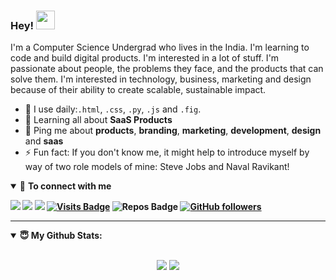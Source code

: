 ### Hey! <img src="https://raw.githubusercontent.com/MartinHeinz/MartinHeinz/master/wave.gif" width="30px">

<!--
**abhinavvx/abhinavvx** is a ✨ _special_ ✨ repository because its `README.md` (this file) appears on your GitHub profile.

Here are some ideas to get you started:

- 🔭 I’m currently working on ...
- 🌱 I’m currently learning ...
- 👯 I’m looking to collaborate on ...
- 🤔 I’m looking for help with ...
- 💬 Ask me about ...
- 📫 How to reach me: ...
- 😄 Pronouns: ...
- ⚡ Fun fact: ...
-->


I'm a Computer Science Undergrad who lives in the India. I'm learning to code and build digital products. I'm interested in a lot of stuff. I'm passionate about people, the problems they face, and the products that can solve them. I'm interested in technology, business, marketing and design because of their ability to create scalable, sustainable impact.

- 🌱 I use daily:`.html`, `.css`, `.py`, `.js` and `.fig`.
- 📱 Learning all about **SaaS Products**
- 💬 Ping me about **products**, **branding**, **marketing**, **development**, **design** and **saas**
- ⚡ Fun fact: If you don't know me, it might help to introduce myself by way of two role models of mine: Steve Jobs and Naval Ravikant!


<details open>
<summary>🤝 <b>To connect with me<b></summary>

<p align = "center">

[<img src="https://img.shields.io/badge/twitter-%231DA1F2.svg?&style=for-the-badge&logo=twitter&logoColor=white" />](https://twitter.com/abheeeenav) 
[<img src="https://img.shields.io/badge/linkedin-%230077B5.svg?&style=for-the-badge&logo=linkedin&logoColor=white" />](https://www.linkedin.com/in/abhinavvx/)
[<img src = "https://img.shields.io/badge/instagram-%23E4405F.svg?&style=for-the-badge&logo=instagram&logoColor=white">](https://www.instagram.com/abheeenav/)
[![Visits Badge](https://badges.pufler.dev/visits/abheeeenav/abheeeenav?style=for-the-badge&color=blue)](https://github.com/abheeeenav/abheeeenav)
![Repos Badge](https://badges.pufler.dev/repos/abheeeenav?style=for-the-badge&color=red)
[![GitHub followers](https://img.shields.io/github/followers/abheeeenav.svg?style=social&label=Follow&maxAge=2592000)](https://github.com/abheeeenav?tab=followers)

</p>

</details>

---

<details open>
 <summary> 😇 <b>My Github Stats</b>: </summary>

<br>

<p align = "center">
  <img src = "https://github-readme-stats.vercel.app/api?username=abheeeenav&show_icons=true&theme=radical&line_height=27">
  <img src = "https://github-readme-stats.vercel.app/api/top-langs/?username=abheeeenav&hide=css,html&theme=tokyonight">
</p>

</design>
